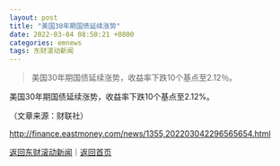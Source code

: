 ```yaml
---
layout: post
title: "美国30年期国债延续涨势"
date: 2022-03-04 08:50:21 +0800
categories: emnews
tags: 东财滚动新闻
---
```

> 美国30年期国债延续涨势，收益率下跌10个基点至2.12％。

<p>美国30年期国债延续涨势，收益率下跌10个基点至2.12%。</p><p class="em_media">（文章来源：财联社）</p>

<http://finance.eastmoney.com/news/1355,202203042296565654.html>

[返回东财滚动新闻](//finews.withounder.com/emnews/)｜[返回首页](//finews.withounder.com/)